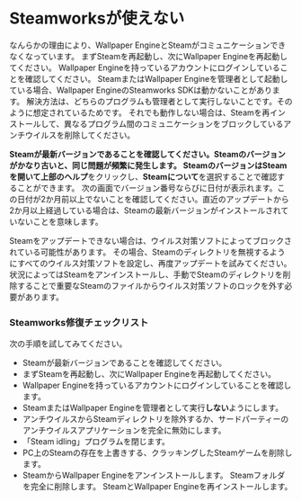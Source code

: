 # Steamworksが使えない

なんらかの理由により、Wallpaper EngineとSteamがコミュニケーションできなくなっています。 まずSteamを再起動し、次にWallpaper Engineを再起動してください。 Wallpaper Engineを持っているアカウントにログインしていることを確認してください。 SteamまたはWallpaper Engineを管理者として起動している場合、Wallpaper EngineのSteamworks SDKは動かないことがあります。 解決方法は、どちらのプログラムも管理者として実行しないことです。そのように想定されているためです。 それでも動作しない場合は、Steamを再インストールして、異なるプログラム間のコミュニケーションをブロックしているアンチウイルスを削除してください。

**Steamが最新バージョンであることを確認してください。**Steamのバージョンがかなり古いと、同じ問題が頻繁に発生します。 SteamのバージョンはSteamを開いて上部の**ヘルプ**をクリックし、**Steamについて**を選択することで確認することができます。 次の画面でバージョン番号ならびに日付が表示れます。この日付が2か月前以上でないことを確認してください。直近のアップデートから2か月以上経過している場合は、Steamの最新バージョンがインストールされていないことを意味します。

Steamをアップデートできない場合は、ウイルス対策ソフトによってブロックされている可能性があります。 その場合、Steamのディレクトリを無視するようにすべてのウイルス対策ソフトを設定し、再度アップデートを試みてください。 状況によってはSteamをアンインストールし、手動でSteamのディレクトリを削除することで重要なSteamのファイルからウイルス対策ソフトのロックを外す必要があります。

### Steamworks修復チェックリスト

次の手順を試してみてください。

* Steamが最新バージョンであることを確認してください。
* まずSteamを再起動し、次にWallpaper Engineを再起動してください。
* Wallpaper Engineを持っているアカウントにログインしていることを確認します。
* SteamまたはWallpaper Engineを管理者として実行**しない**ようにします。
* アンチウイルスからSteamディレクトリを除外するか、サードパーティーのアンチウイルスアプリケーションを完全に無効にします。
* 「Steam idling」プログラムを閉じます。
* PC上のSteamの存在を上書きする、クラッキングしたSteamゲームを削除します。
* SteamからWallpaper Engineをアンインストールします。 Steamフォルダを完全に削除します。 SteamとWallpaper Engineを再インストールします。

